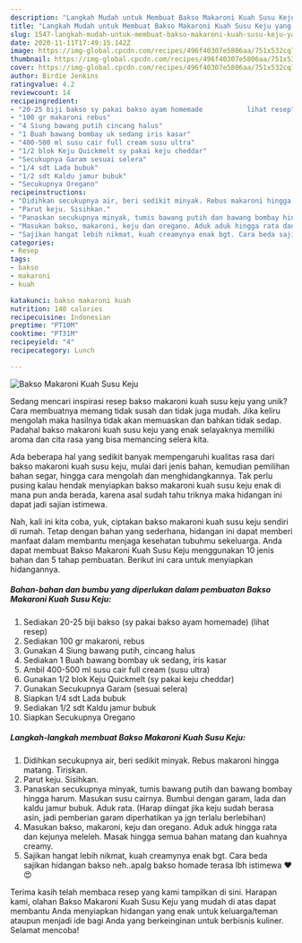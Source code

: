 ```yaml
---
description: "Langkah Mudah untuk Membuat Bakso Makaroni Kuah Susu Keju yang Lezat"
title: "Langkah Mudah untuk Membuat Bakso Makaroni Kuah Susu Keju yang Lezat"
slug: 1547-langkah-mudah-untuk-membuat-bakso-makaroni-kuah-susu-keju-yang-lezat
date: 2020-11-11T17:49:15.142Z
image: https://img-global.cpcdn.com/recipes/496f40307e5806aa/751x532cq70/bakso-makaroni-kuah-susu-keju-foto-resep-utama.jpg
thumbnail: https://img-global.cpcdn.com/recipes/496f40307e5806aa/751x532cq70/bakso-makaroni-kuah-susu-keju-foto-resep-utama.jpg
cover: https://img-global.cpcdn.com/recipes/496f40307e5806aa/751x532cq70/bakso-makaroni-kuah-susu-keju-foto-resep-utama.jpg
author: Birdie Jenkins
ratingvalue: 4.2
reviewcount: 14
recipeingredient:
- "20-25 biji bakso sy pakai bakso ayam homemade           lihat resep"
- "100 gr makaroni rebus"
- "4 Siung bawang putih cincang halus"
- "1 Buah bawang bombay uk sedang iris kasar"
- "400-500 ml susu cair full cream susu ultra"
- "1/2 blok Keju Quickmelt sy pakai keju cheddar"
- "Secukupnya Garam sesuai selera"
- "1/4 sdt Lada bubuk"
- "1/2 sdt Kaldu jamur bubuk"
- "Secukupnya Oregano"
recipeinstructions:
- "Didihkan secukupnya air, beri sedikit minyak. Rebus makaroni hingga matang. Tiriskan."
- "Parut keju. Sisihkan."
- "Panaskan secukupnya minyak, tumis bawang putih dan bawang bombay hingga harum. Masukan susu cairnya. Bumbui dengan garam, lada dan kaldu jamur bubuk. Aduk rata. (Harap diingat jika keju sudah berasa asin, jadi pemberian garam diperhatikan ya jgn terlalu berlebihan)"
- "Masukan bakso, makaroni, keju dan oregano. Aduk aduk hingga rata dan kejunya meleleh. Masak hingga semua bahan matang dan kuahnya creamy."
- "Sajikan hangat lebih nikmat, kuah creamynya enak bgt. Cara beda sajikan hidangan bakso neh..apalg bakso homade terasa lbh istimewa ❤😍"
categories:
- Resep
tags:
- bakso
- makaroni
- kuah

katakunci: bakso makaroni kuah 
nutrition: 140 calories
recipecuisine: Indonesian
preptime: "PT10M"
cooktime: "PT31M"
recipeyield: "4"
recipecategory: Lunch

---
```



![Bakso Makaroni Kuah Susu Keju](https://img-global.cpcdn.com/recipes/496f40307e5806aa/751x532cq70/bakso-makaroni-kuah-susu-keju-foto-resep-utama.jpg)

Sedang mencari inspirasi resep bakso makaroni kuah susu keju yang unik? Cara membuatnya memang tidak susah dan tidak juga mudah. Jika keliru mengolah maka hasilnya tidak akan memuaskan dan bahkan tidak sedap. Padahal bakso makaroni kuah susu keju yang enak selayaknya memiliki aroma dan cita rasa yang bisa memancing selera kita.

Ada beberapa hal yang sedikit banyak mempengaruhi kualitas rasa dari bakso makaroni kuah susu keju, mulai dari jenis bahan, kemudian pemilihan bahan segar, hingga cara mengolah dan menghidangkannya. Tak perlu pusing kalau hendak menyiapkan bakso makaroni kuah susu keju enak di mana pun anda berada, karena asal sudah tahu triknya maka hidangan ini dapat jadi sajian istimewa.




Nah, kali ini kita coba, yuk, ciptakan bakso makaroni kuah susu keju sendiri di rumah. Tetap dengan bahan yang sederhana, hidangan ini dapat memberi manfaat dalam membantu menjaga kesehatan tubuhmu sekeluarga. Anda dapat membuat Bakso Makaroni Kuah Susu Keju menggunakan 10 jenis bahan dan 5 tahap pembuatan. Berikut ini cara untuk menyiapkan hidangannya.

<!--inarticleads1-->

##### Bahan-bahan dan bumbu yang diperlukan dalam pembuatan Bakso Makaroni Kuah Susu Keju:

1. Sediakan 20-25 biji bakso (sy pakai bakso ayam homemade)           (lihat resep)
1. Sediakan 100 gr makaroni, rebus
1. Gunakan 4 Siung bawang putih, cincang halus
1. Sediakan 1 Buah bawang bombay uk sedang, iris kasar
1. Ambil 400-500 ml susu cair full cream (susu ultra)
1. Gunakan 1/2 blok Keju Quickmelt (sy pakai keju cheddar)
1. Gunakan Secukupnya Garam (sesuai selera)
1. Siapkan 1/4 sdt Lada bubuk
1. Sediakan 1/2 sdt Kaldu jamur bubuk
1. Siapkan Secukupnya Oregano




<!--inarticleads2-->

##### Langkah-langkah membuat Bakso Makaroni Kuah Susu Keju:

1. Didihkan secukupnya air, beri sedikit minyak. Rebus makaroni hingga matang. Tiriskan.
1. Parut keju. Sisihkan.
1. Panaskan secukupnya minyak, tumis bawang putih dan bawang bombay hingga harum. Masukan susu cairnya. Bumbui dengan garam, lada dan kaldu jamur bubuk. Aduk rata. (Harap diingat jika keju sudah berasa asin, jadi pemberian garam diperhatikan ya jgn terlalu berlebihan)
1. Masukan bakso, makaroni, keju dan oregano. Aduk aduk hingga rata dan kejunya meleleh. Masak hingga semua bahan matang dan kuahnya creamy.
1. Sajikan hangat lebih nikmat, kuah creamynya enak bgt. Cara beda sajikan hidangan bakso neh..apalg bakso homade terasa lbh istimewa ❤😍




Terima kasih telah membaca resep yang kami tampilkan di sini. Harapan kami, olahan Bakso Makaroni Kuah Susu Keju yang mudah di atas dapat membantu Anda menyiapkan hidangan yang enak untuk keluarga/teman ataupun menjadi ide bagi Anda yang berkeinginan untuk berbisnis kuliner. Selamat mencoba!
